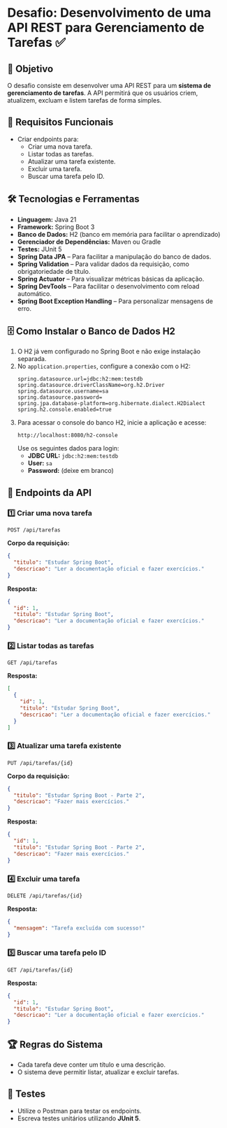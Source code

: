 # Desafio: Desenvolvimento de uma API REST para Gerenciamento de Tarefas ✅

## 📌 Objetivo
O desafio consiste em desenvolver uma API REST para um **sistema de gerenciamento de tarefas**. A API permitirá que os usuários criem, atualizem, excluam e listem tarefas de forma simples.

## 🎯 Requisitos Funcionais
- Criar endpoints para:
  - Criar uma nova tarefa.
  - Listar todas as tarefas.
  - Atualizar uma tarefa existente.
  - Excluir uma tarefa.
  - Buscar uma tarefa pelo ID.

## 🛠️ Tecnologias e Ferramentas
- **Linguagem:** Java 21
- **Framework:** Spring Boot 3
- **Banco de Dados:** H2 (banco em memória para facilitar o aprendizado)
- **Gerenciador de Dependências:** Maven ou Gradle
- **Testes:** JUnit 5
- **Spring Data JPA** – Para facilitar a manipulação do banco de dados.
- **Spring Validation** – Para validar dados da requisição, como obrigatoriedade de título.
- **Spring Actuator** – Para visualizar métricas básicas da aplicação.
- **Spring DevTools** – Para facilitar o desenvolvimento com reload automático.
- **Spring Boot Exception Handling** – Para personalizar mensagens de erro.

## 🗄️ Como Instalar o Banco de Dados H2
1. O H2 já vem configurado no Spring Boot e não exige instalação separada.
2. No `application.properties`, configure a conexão com o H2:
   ```properties
   spring.datasource.url=jdbc:h2:mem:testdb
   spring.datasource.driverClassName=org.h2.Driver
   spring.datasource.username=sa
   spring.datasource.password=
   spring.jpa.database-platform=org.hibernate.dialect.H2Dialect
   spring.h2.console.enabled=true
   ```
3. Para acessar o console do banco H2, inicie a aplicação e acesse:
   ```
   http://localhost:8080/h2-console
   ```
   Use os seguintes dados para login:
   - **JDBC URL:** `jdbc:h2:mem:testdb`
   - **User:** `sa`
   - **Password:** (deixe em branco)

## 📡 Endpoints da API
### 1️⃣ Criar uma nova tarefa
```http
POST /api/tarefas
```
**Corpo da requisição:**
```json
{
  "titulo": "Estudar Spring Boot",
  "descricao": "Ler a documentação oficial e fazer exercícios."
}
```
**Resposta:**
```json
{
  "id": 1,
  "titulo": "Estudar Spring Boot",
  "descricao": "Ler a documentação oficial e fazer exercícios."
}
```

### 2️⃣ Listar todas as tarefas
```http
GET /api/tarefas
```
**Resposta:**
```json
[
  {
    "id": 1,
    "titulo": "Estudar Spring Boot",
    "descricao": "Ler a documentação oficial e fazer exercícios."
  }
]
```

### 3️⃣ Atualizar uma tarefa existente
```http
PUT /api/tarefas/{id}
```
**Corpo da requisição:**
```json
{
  "titulo": "Estudar Spring Boot - Parte 2",
  "descricao": "Fazer mais exercícios."
}
```
**Resposta:**
```json
{
  "id": 1,
  "titulo": "Estudar Spring Boot - Parte 2",
  "descricao": "Fazer mais exercícios."
}
```

### 4️⃣ Excluir uma tarefa
```http
DELETE /api/tarefas/{id}
```
**Resposta:**
```json
{
  "mensagem": "Tarefa excluída com sucesso!"
}
```

### 5️⃣ Buscar uma tarefa pelo ID
```http
GET /api/tarefas/{id}
```
**Resposta:**
```json
{
  "id": 1,
  "titulo": "Estudar Spring Boot",
  "descricao": "Ler a documentação oficial e fazer exercícios."
}
```

## 🏆 Regras do Sistema
- Cada tarefa deve conter um título e uma descrição.
- O sistema deve permitir listar, atualizar e excluir tarefas.

## 🧪 Testes
- Utilize o Postman para testar os endpoints.
- Escreva testes unitários utilizando **JUnit 5**.


<!-- 
## 📢 Regras do Desafio
- Código deve estar versionado no GitHub.
- Aplicação deve seguir boas práticas de organização.
- Implementação de tratamento de erros simples para respostas adequadas. -->


<!-- ## 📂 Estrutura do projeto
![](image/imagem.png) -->
